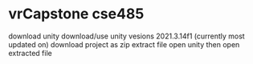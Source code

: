 # vrCapstone cse485


download unity
download/use unity vesions 2021.3.14f1 (currently most updated on)
download project as zip
extract file
open unity then open extracted file
